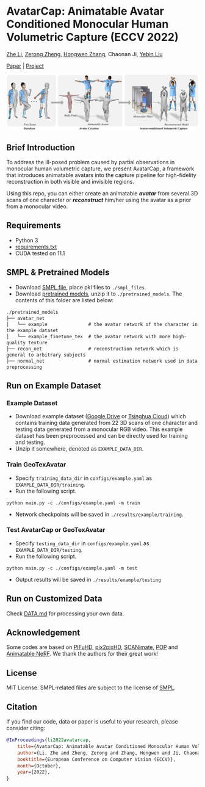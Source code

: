 # AvatarCap: Animatable Avatar Conditioned Monocular Human Volumetric Capture (ECCV 2022)
[Zhe Li](http://lizhe00.github.io/), [Zerong Zheng](http://zhengzerong.github.io/), [Hongwen Zhang](https://hongwenzhang.github.io/), Chaonan Ji, [Yebin Liu](https://liuyebin.com)

[Paper](https://arxiv.org/abs/2207.02031) | [Project](https://liuyebin.com/avatarcap/avatarcap.html)

![](assets/teaser.jpg)

## Brief Introduction
To address the ill-posed problem caused by partial observations in monocular human volumetric capture,
we present AvatarCap, a framework that introduces animatable avatars into the capture pipeline
for high-fidelity reconstruction in both visible and invisible regions.

Using this repo, you can either create an animatable _**avatar**_ from several 3D scans of one character or
_**reconstruct**_ him/her using the avatar as a prior from a monocular video.

## Requirements
- Python 3
- [requirements.txt](./requirements.txt)
- CUDA tested on 11.1

## SMPL & Pretrained Models
- Download [SMPL file](https://smpl.is.tue.mpg.de/download.php), place pkl files to `./smpl_files`.
- Download [pretrained models](https://drive.google.com/file/d/18yH2LYRZQAUhSbxdAuDsEVDAcgG0z-PQ/view?usp=sharing), unzip it to ```./pretrained_models```. The contents of this folder are listed below:
```
./pretrained_models
├── avatar_net
│   └── example               # the avatar network of the character in the example dataset
│   └── example_finetune_tex  # the avatar network with more high-quality texture
├── recon_net                 # reconstruction network which is general to arbitrary subjects
├── normal_net                # normal estimation network used in data preprocessing
```

## Run on Example Dataset

### Example Dataset
- Download example dataset ([Google Drive](https://drive.google.com/file/d/1Z5PACvrN2b7sRRAwog0275rJLSB2OTG3/view?usp=sharing) or [Tsinghua Cloud](https://cloud.tsinghua.edu.cn/f/5ac495ec4b814bc99c78/?dl=1)) which contains training data generated from 22 3D scans of one character and testing data generated from a monocular RGB video.
This example dataset has been preprocessed and can be directly used for training and testing.
- Unzip it somewhere, denoted as ```EXAMPLE_DATA_DIR```.

### Train GeoTexAvatar
- Specify `training_data_dir` in `configs/example.yaml` as ```EXAMPLE_DATA_DIR/training```.
- Run the following script.
```
python main.py -c ./configs/example.yaml -m train
```
- Network checkpoints will be saved in ```./results/example/training```.

### Test AvatarCap or GeoTexAvatar
- Specify `testing_data_dir` in `configs/example.yaml` as ```EXAMPLE_DATA_DIR/testing```.
- Run the following script.
```
python main.py -c ./configs/example.yaml -m test
```
- Output results will be saved in ```./results/example/testing```

## Run on Customized Data
Check [DATA.md](./gen_data/DATA.md) for processing your own data.

## Acknowledgement
Some codes are based on [PIFuHD](https://github.com/facebookresearch/pifuhd), [pix2pixHD](https://github.com/NVIDIA/pix2pixHD), [SCANimate](https://github.com/shunsukesaito/SCANimate), [POP](https://github.com/qianlim/POP) and [Animatable NeRF](https://github.com/zju3dv/animatable_nerf). We thank the authors for their great work!

## License
MIT License. SMPL-related files are subject to the license of [SMPL](https://smpl.is.tue.mpg.de/modellicense.html).

## Citation
If you find our code, data or paper is useful to your research, please consider citing:
```bibtex
@InProceedings{li2022avatarcap,
    title={AvatarCap: Animatable Avatar Conditioned Monocular Human Volumetric Capture},
    author={Li, Zhe and Zheng, Zerong and Zhang, Hongwen and Ji, Chaonan and Liu, Yebin},
    booktitle={European Conference on Computer Vision (ECCV)},
    month={October},
    year={2022},
}
```